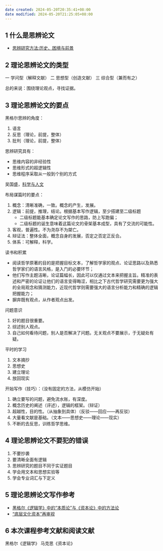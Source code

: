 ```yaml
---
date created: 2024-05-20T20:35:41+08:00
date modified: 2024-05-20T21:25:05+08:00
---
```


## 1 什么是思辨论文

- [思辨研究方法:历史、困境与前景](https://kns.cnki.net/kcms2/article/abstract?v=P-nLd6Zao0A6qYlOdooYlfyG9rjgayqQheK5iNoaLXPCIF6FyPISe8-VdcrfweB61uz9FuVWBDnomCl_XfkvPNsfrkQ6Sa8A7dWEvLxkKQYVwcmMSbyc5IU3ALYRVn_fEktpkSRApVs=&uniplatform=NZKPT&language=CHS)

## 2 理论思辨论文的类型

一 学问型（解释文献）
二 思想型（创造文献）
三 综合型（兼而有之）

总的来说：围绕理论观点，寻找证据。

## 3 理论思辨论文的要点

黑格尔思辨的角度：
1. 语言
2. 反思（理论，前提，整体）
3. 批判（理论，前提，整体）

思辨研究具有：
- 思维内容的非经验性
- 思维形式的超逻辑性
- 思维程序采取从一般到个别的方式

吴国盛，[科学与人文](https://www.aisixiang.com/data/9201.html)

布局谋篇时的要点：
1. 概念：清晰准确，一致。概念的产生，发展。
2. 逻辑：前提，推理，结论。根据基本写作逻辑，至少搭建至二级标题
	- 二级标题能基本确定论文写作的思路，防上写跑偏；
	- 二级标题的诞生意味着这篇论文的骨架基本成型，具有了交流的可能性。
3. 客观，普遍性。不为尧存不为桀亡。
4. 辩证法：整体全面，概念自身的发展，否定之否定正反合。
5. 体系：可解释，科学。

读书和积累
- 阅读哲学原著的目的是把握目标文本，了解哲学家的观点、论证思路以及熟悉哲学家们的语言风格，是入门的必要环节；
- 他们写作主题洁晰，论证篇幅长，因此可以仅通过文本来把握主旨。精准的表述和严密的论证让他们的语言变得晦涩，相比之下古代哲学研究需要更为强大的全局观念和猜测能力，近现代哲学则需要强大的语言分析能力和精确的逻辑把握能力；
- 摒弃既有观点，从作者观点出发。

问题意识
1. 好的题目很重要。
2. 综述别人观点。
3. 自己如何看待问题，别人是否解决了问题。无关观点不要展示，于无疑处有疑。

平时的学习
1. 文本摘抄
2. 思想史
3. 建立理论
4. 放回现实

开始写作（技巧）：（没有固定的方法，从模仿开始）
1. 确立要写的问题，避免流水账，有深度。
2. 概念历史的阐述（评述），逻辑的框架。（辩证）
3. 超越性，目的性。（从抽象到具体）（反驳——回应——再反驳）
4. 大量看文献是基础。（文本——思想史——理论——现实）
5. 不断的去反思，训练哲学思维。

## 4 理论思辨论文不要犯的错误

1. 不要抄袭
2. 要清晰全面有逻辑
3. 思辨研究的题目不同于实证题目
4. 学会用文本和思想实验等
5. 学会专业词汇与下定义

## 5 理论思辨论文写作参考

- [黑格尔《逻辑学》中的“本质论”与《资本论》中的方法论](https://kns.cnki.net/kcms2/article/abstract?v=P-nLd6Zao0AkOPdtC3x3rEAjRuP-PzbWbqyLUe1XDdmgXR8I6ooBmG2OW-laXKEbS9mL90DNFc_R2Q4TveRhFIvSzYvTk9mZKAk91T4WvuXEYQKf0WU5TuZ_-D5rNox1dhB0dv53Ds8=&uniplatform=NZKPT&language=CHS)
- [“底层文化资本”再审视](https://kns.cnki.net/kcms2/article/abstract?v=P-nLd6Zao0Dcgk2-WjZjEr-mW0j5FdfKQiU5M-jtYWx-qS2MZbgSDeaeqoQD1C2XQBiUu4d_qc2cQfyju0OVo6GMq1VEurpyWSgMKFmy5s0wqRDBApbGOWUXIp4LqfgVuDKoXTyQjCTV0yjbdAfiEw==&uniplatform=NZKPT&language=CHS)

## 6 本次课程参考文献和阅读文献

黑格尔《逻辑学》
马克思《资本论》